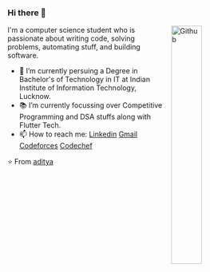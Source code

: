 ### Hi there 👋

<img width="35%" align="right" alt="Github" src="https://user-images.githubusercontent.com/48678280/88862734-4903af80-d201-11ea-968b-9c939d88a37c.gif" />

I'm a computer science student who is passionate about writing code, solving problems, automating stuff, and building software.

- 🔭 I’m currently persuing a Degree in Bachelor's of Technology in IT at Indian Institute of Information Technology, Lucknow.
- 📚 I’m currently focussing over Competitive Programming and DSA stuffs along with Flutter Tech.
- 📫 How to reach me: 
 [Linkedin](https://www.linkedin.com/in/aditya-agrawal-87ab6a200/) 
 [Gmail](mailto:lit2020023@iiitl.ac.in)
 [Codeforces](https://codeforces.com/profile/aditya_iiitL)
 [Codechef](https://www.codechef.com/users/agrawal_2002)

⭐️ From [aditya](https://github.com/adityaiiitL)
